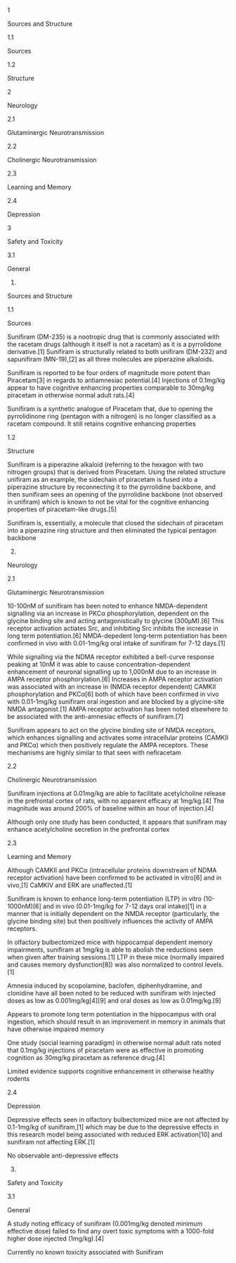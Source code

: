 1

Sources and Structure

1.1

Sources

1.2

Structure

2

Neurology

2.1

Glutaminergic Neurotransmission

2.2

Cholinergic Neurotransmission

2.3

Learning and Memory

2.4

Depression

3

Safety and Toxicity

3.1

General

1.

Sources and Structure

1.1

Sources

Sunifiram (DM-235) is a nootropic drug that is commonly associated with the racetam drugs (although it itself is not a racetam) as it is a pyrrolidone derivative.[1] Sunifiram is structurally related to both unifiram (DM-232) and sapunifiram (MN-19),[2] as all three molecules are piperazine alkaloids.

Sunifiram is reported to be four orders of magnitude more potent than Piracetam[3] in regards to antiamnesiac potential.[4] Injections of 0.1mg/kg appear to have cognitive enhancing properties comparable to 30mg/kg piracetam in otherwise normal adult rats.[4]

Sunifiram is a synthetic analogue of Piracetam that, due to opening the pyrrolidinone ring (pentagon with a nitrogen) is no longer classified as a racetam compound. It still retains cognitive enhancing properties

1.2

Structure

Sunifiram is a piperazine alkaloid (referring to the hexagon with two nitrogen groups) that is derived from Piracetam. Using the related structure unifiram as an example, the sidechain of piracetam is fused into a piperazine structure by reconnecting it to the pyrrolidine backbone, and then sunifiram sees an opening of the pyrrolidine backbone (not observed in unifiram) which is known to not be vital for the cognitive enhancing properties of piracetam-like drugs.[5]

Sunifiram is, essentially, a molecule that closed the sidechain of piracetam into a piperazine ring structure and then eliminated the typical pentagon backbone

2.

Neurology

2.1

Glutaminergic Neurotransmission

10-100nM of sunifiram has been noted to enhance NMDA-dependent signalling via an increase in PKCα phosphorylation, dependent on the glycine binding site and acting antagonistically to glycine (300μM).[6] This receptor activation actiates Src, and inhibiting Src inhibits the increase in long term potentiation.[6] NMDA-depedent long-term potentiation has been confirmed in vivo with 0.01-1mg/kg oral intake of sunifiram for 7-12 days.[1]

While signalling via the NDMA receptor exhibited a bell-curve response peaking at 10nM it was able to cause concentration-dependent enhancement of neuronal signalling up to 1,000nM due to an increase in AMPA receptor phosphorylation.[6] Increases in AMPA receptor activation was associated with an increase in (NMDA receptor dependent) CAMKII phosphorylation and PKCα[6] both of which have been confirmed in vivo with 0.01-1mg/kg sunifiram oral ingestion and are blocked by a glycine-site NMDA antagonist.[1] AMPA receptor activation has been noted elsewhere to be associated with the anti-amnesiac effects of sunifiram.[7]

Sunifiram appears to act on the glycine binding site of NMDA receptors, which enhances signalling and activates some intracellular proteins (CAMKII and PKCα) which then positively regulate the AMPA receptors. These mechanisms are highly similar to that seen with nefiracetam

2.2

Cholinergic Neurotransmission

Sunifiram injections at 0.01mg/kg are able to facilitate acetylcholine release in the prefrontal cortex of rats, with no apparent efficacy at 1mg/kg.[4] The magnitude was around 200% of baseline within an hour of injection.[4]

Although only one study has been conducted, it appears that sunifiram may enhance acetylcholine secretion in the prefrontal cortex

2.3

Learning and Memory

Although CAMKII and PKCα (intracellular proteins downstream of NDMA receptor activation) have been confirmed to be activated in vitro[6] and in vivo,[1] CaMKIV and ERK are unaffected.[1]

Sunifiram is known to enhance long-term potentiation (LTP) in vitro (10-1000nM)[6] and in vivo (0.01-1mg/kg for 7-12 days oral intake)[1] in a manner that is initially dependent on the NMDA receptor (particularly, the glycine binding site) but then positively influences the activity of AMPA receptors.

In olfactory bulbectomized mice with hippocampal dependent memory impairments, sunifiram at 1mg/kg is able to abolish the reductions seen when given after training sessions.[1] LTP in these mice (normally impaired and causes memory dysfunction[8]) was also normalized to control levels.[1]

Amnesia induced by scopolamine, baclofen, diphenhydramine, and clonidine have all been noted to be reduced with sunifiram with injected doses as low as 0.001mg/kg[4][9] and oral doses as low as 0.01mg/kg.[9]

Appears to promote long term potentiation in the hippocampus with oral ingestion, which should result in an improvement in memory in animals that have otherwise impaired memory

One study (social learning paradigm) in otherwise normal adult rats noted that 0.1mg/kg injections of piracetam were as effective in promoting cognition as 30mg/kg piracetam as reference drug.[4]

Limited evidence supports cognitive enhancement in otherwise healthy rodents

2.4

Depression

Depressive effects seen in olfactory bulbectomized mice are not affected by 0.1-1mg/kg of sunifiram,[1] which may be due to the depressive effects in this research model being associated with reduced ERK activation[10] and sunifiram not affecting ERK.[1]

No observable anti-depressive effects

3.

Safety and Toxicity

3.1

General

A study noting efficacy of sunifiram (0.001mg/kg denoted minimum effective dose) failed to find any overt toxic symptoms with a 1000-fold higher dose injected (1mg/kg).[4]

Currently no known toxicity associated with Sunifiram

